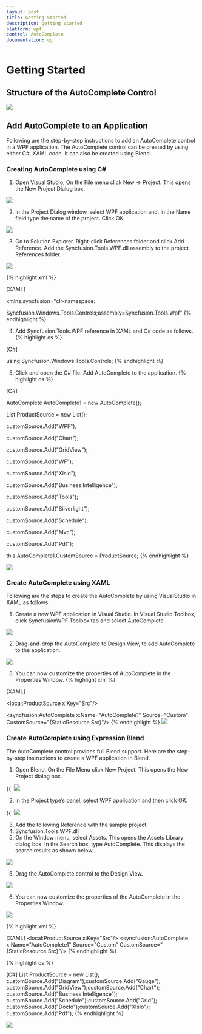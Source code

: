 ```yaml
---
layout: post
title: Getting-Started
description: getting started
platform: wpf
control: AutoComplete
documentation: ug
---
```


# Getting Started

## Structure of the AutoComplete Control

![](Getting-Started_images/Getting-Started_img1.png)



## Add AutoComplete to an Application

Following are the step-by-step instructions to add an AutoComplete control in a WPF application. The AutoComplete control can be created by using either C#, XAML code. It can also be created using Blend.

### Creating AutoComplete using C#

1. Open Visual Studio, On the File menu click New -> Project. This opens the New Project Dialog box.



![](Getting-Started_images/Getting-Started_img2.png)



2. In the Project Dialog window, select WPF application and, in the Name field type the name of the project. Click OK.

![](Getting-Started_images/Getting-Started_img3.png)





3. Go to Solution Explorer. Right-click References folder and click Add Reference. Add the Syncfusion.Tools.WPF.dll assembly to the project References folder.



![](Getting-Started_images/Getting-Started_img4.png)




{% highlight xml %}

[XAML]

xmlns:syncfusion="clr-namespace:

Syncfusion.Windows.Tools.Controls;assembly=Syncfusion.Tools.Wpf"
{% endhighlight %}


4. Add Syncfusion.Tools.WPF reference in XAML and C# code as follows.
{% highlight cs %}

[C#]

using Syncfusion.Windows.Tools.Controls;
{% endhighlight %}


5. Click and open the C# file. Add AutoComplete to the application.
{% highlight cs %}

[C#]

AutoComplete AutoComplete1 = new AutoComplete();

List<String> ProductSource = new List<String>();

customSource.Add("WPF");

customSource.Add("Chart");

customSource.Add("GridView");

customSource.Add("WF");

customSource.Add("Xlsio");

customSource.Add("Business Intelligence");

customSource.Add("Tools");

customSource.Add("Silverlight");

customSource.Add("Schedule");

customSource.Add("Mvc");

customSource.Add("Pdf");

this.AutoComplete1.CustomSource = ProductSource;
{% endhighlight %}


![](Getting-Started_images/Getting-Started_img5.png)



### Create AutoComplete using XAML

Following are the steps to create the AutoComplete by using VisualStudio in XAML as follows.

1. Create a new WPF application in Visual Studio. In Visual Studio Toolbox, click SyncfusionWPF Toolbox tab and select AutoComplete.



![](Getting-Started_images/Getting-Started_img6.png)





2. Drag-and-drop the AutoComplete to Design View, to add AutoComplete to the application.

![](Getting-Started_images/Getting-Started_img7.png)





3. You can now customize the properties of AutoComplete in the Properties Window.
{% highlight xml %}

[XAML]

<local:ProductSource x:Key="Src"/>

<syncfusion:AutoComplete x:Name="AutoComplete1" Source="Custom” CustomSource="{StaticResource Src}"/>
{% endhighlight %}
![](Getting-Started_images/Getting-Started_img8.png)



### Create AutoComplete using Expression Blend

The AutoComplete control provides full Blend support. Here are the step-by-step instructions to create a WPF application in Blend.

1. Open Blend, On the File Menu click New Project. This opens the New Project dialog box.



{{ '![](Getting-Started_images/Getting-Started_img9.png)





2. In the Project type’s panel, select WPF application and then click OK.



{{ '![](Getting-Started_images/Getting-Started_img10.png)





3. Add the following Reference with the sample project.
1. Syncfusion.Tools.WPF.dll
4. On the Window menu, select Assets. This opens the Assets Library dialog box. In the Search box, type AutoComplete. This displays the search results as shown below-.



![](Getting-Started_images/Getting-Started_img11.png)



5. Drag the AutoComplete control to the Design View.

![](Getting-Started_images/Getting-Started_img12.png)





6. You can now customize the properties of the AutoComplete in the Properties Window.

![](Getting-Started_images/Getting-Started_img13.png)





{% highlight xml %}

[XAML]
<local:ProductSource x:Key="Src"/>
<syncfusion:AutoComplete x:Name="AutoComplete1" Source="Custom” CustomSource="{StaticResource Src}"/>
{% endhighlight %}

{% highlight cs %}


[C#]
List<String> ProductSource = new List<String>();
customSource.Add("Diagram");customSource.Add("Gauge");
customSource.Add("GridView");customSource.Add("Chart");
customSource.Add("Business Intelligence");
customSource.Add("Schedule");customSource.Add("Grid");
customSource.Add("DocIo");customSource.Add("XlsIo");
customSource.Add("Pdf");
{% endhighlight %}

![](Getting-Started_images/Getting-Started_img14.png)



